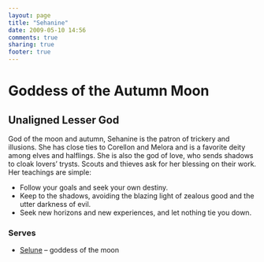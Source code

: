```yaml
---
layout: page
title: "Sehanine"
date: 2009-05-10 14:56
comments: true
sharing: true
footer: true
---
```

# Goddess of the Autumn Moon
## Unaligned Lesser God

God of the moon and autumn, Sehanine is the patron of trickery and illusions. She has close ties to Corellon and Melora and is a favorite deity among elves and halflings. She is also the god of love, who sends shadows to cloak lovers’ trysts. Scouts and thieves ask for her blessing on their work. Her teachings are simple:

* Follow your goals and seek your own destiny.
* Keep to the shadows, avoiding the blazing light of zealous good and the utter darkness of evil.
* Seek new horizons and new experiences, and let nothing tie you down.

### Serves
* [Selune](/deities/Selune.html) – goddess of the moon